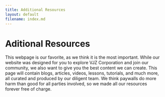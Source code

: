 ```yaml
---
title: Additional Resources
layout: default
filename: index.md
---
```


# Aditional Resources
This webpage is our favorite, as we think it is the most important. While our website was designed for you to explore VJZ Corporation and join our community, we also want to give you the best content we can create. This page will contain blogs, articles, videos, lessons, tutorials, and much more, all curated and produced by our diligent team. We think paywalls do more harm than good for all parties involved, so we made all our resources forever free of charge.
